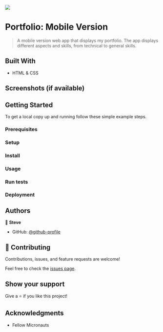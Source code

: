 ![](https://img.shields.io/badge/Microverse-blueviolet)

# Portfolio: Mobile Version

> A mobile version web app that displays my portfolio.
> The app displays different aspects and skills, from technical to general skills.


## Built With

- HTML & CSS


## Screenshots (if available)


## Getting Started

To get a local copy up and running follow these simple example steps.

### Prerequisites

### Setup

### Install

### Usage

### Run tests

### Deployment



## Authors

👤 **Steve**

- GitHub: [@github-profile](https://github.com/sntakirutimana72)

## 🤝 Contributing

Contributions, issues, and feature requests are welcome!

Feel free to check the [issues page](../../issues/).

## Show your support

Give a ⭐️ if you like this project!

## Acknowledgments

- Fellow Micronauts
